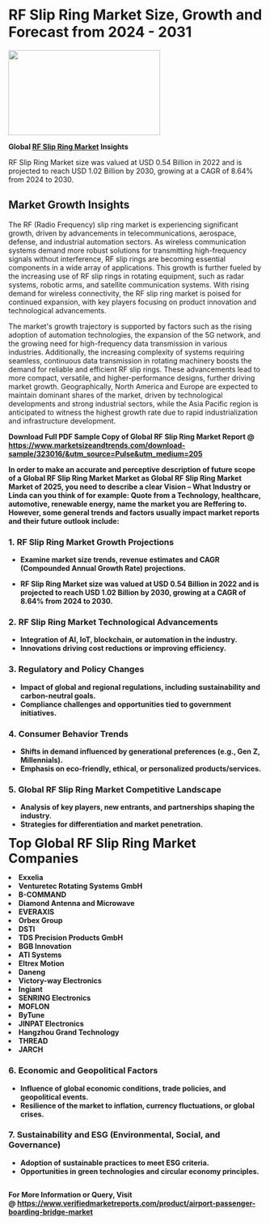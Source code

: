 <H1>RF Slip Ring Market Size, Growth and Forecast from 2024 - 2031</H1><img class="aligncenter size-medium wp-image-584254" src="https://thirdeyenews.in/wp-content/uploads/2024/09/Global-Market-Research-300x168.jpeg" alt="" width="300" height="168" /><p><strong>Global&nbsp;<a href="https://www.marketsizeandtrends.com/download-sample/323016/&amp;utm_source=Pulse&amp;utm_medium=205">RF Slip Ring Market</a> Insights</strong></p><p>RF Slip Ring Market size was valued at USD 0.54 Billion in 2022 and is projected to reach USD 1.02 Billion by 2030, growing at a CAGR of 8.64% from 2024 to 2030.</p><p><h2>Market Growth Insights</h2> <p>The RF (Radio Frequency) slip ring market is experiencing significant growth, driven by advancements in telecommunications, aerospace, defense, and industrial automation sectors. As wireless communication systems demand more robust solutions for transmitting high-frequency signals without interference, RF slip rings are becoming essential components in a wide array of applications. This growth is further fueled by the increasing use of RF slip rings in rotating equipment, such as radar systems, robotic arms, and satellite communication systems. With rising demand for wireless connectivity, the RF slip ring market is poised for continued expansion, with key players focusing on product innovation and technological advancements.</p> <p><strong></strong></p> <p>The market's growth trajectory is supported by factors such as the rising adoption of automation technologies, the expansion of the 5G network, and the growing need for high-frequency data transmission in various industries. Additionally, the increasing complexity of systems requiring seamless, continuous data transmission in rotating machinery boosts the demand for reliable and efficient RF slip rings. These advancements lead to more compact, versatile, and higher-performance designs, further driving market growth. Geographically, North America and Europe are expected to maintain dominant shares of the market, driven by technological developments and strong industrial sectors, while the Asia Pacific region is anticipated to witness the highest growth rate due to rapid industrialization and infrastructure development. <p><strong></p><p><span class=""><strong>Download Full PDF Sample Copy of Global RF Slip Ring Market Report</strong> @ <a href="https://www.marketsizeandtrends.com/download-sample/323016/&amp;utm_source=Pulse&amp;utm_medium=205" target="_blank">https://www.marketsizeandtrends.com/download-sample/323016/&amp;utm_source=Pulse&amp;utm_medium=205</a></span></p><p>In order to make an accurate and perceptive description of future scope of a Global&nbsp;RF Slip Ring Market Market as Global&nbsp;RF Slip Ring Market Market of 2025, you need to describe a clear Vision &ndash; What Industry or Linda can you think of for example: Quote from a Technology, healthcare, automotive, renewable energy, name the market you are Reffering to. However, some general trends and factors usually impact market reports and their future outlook include:</p><h3>1.&nbsp;<strong>RF Slip Ring Market Growth Projections</strong></h3><ul><li>Examine market size trends, revenue estimates and CAGR (Compounded Annual Growth Rate) projections.</li><li><p>RF Slip Ring Market size was valued at USD 0.54 Billion in 2022 and is projected to reach USD 1.02 Billion by 2030, growing at a CAGR of 8.64% from 2024 to 2030.</p></li></ul><h3>2.&nbsp;<strong>RF Slip Ring Market Technological Advancements</strong></h3><ul><li>Integration of AI, IoT, blockchain, or automation in the industry.</li><li>Innovations driving cost reductions or improving efficiency.</li></ul><h3>3.&nbsp;<strong>Regulatory and Policy Changes</strong></h3><ul><li>Impact of global and regional regulations, including sustainability and carbon-neutral goals.</li><li>Compliance challenges and opportunities tied to government initiatives.</li></ul><h3>4.&nbsp;<strong>Consumer Behavior Trends</strong></h3><ul><li>Shifts in demand influenced by generational preferences (e.g., Gen Z, Millennials).</li><li>Emphasis on eco-friendly, ethical, or personalized products/services.</li></ul><h3>5.&nbsp;<strong>Global RF Slip Ring Market Competitive Landscape</strong></h3><ul><li>Analysis of key players, new entrants, and partnerships shaping the industry.</li><li>Strategies for differentiation and market penetration.</li></ul><p data-pm-slice="1 1 []"><span style="color: inherit; font-family: inherit; font-size: 25px;">Top Global RF Slip Ring Market Companies</span></p><div class="" data-test-id=""><p><li>Exxelia</li><li> Venturetec Rotating Systems GmbH</li><li> B-COMMAND</li><li> Diamond Antenna and Microwave</li><li> EVERAXIS</li><li> Orbex Group</li><li> DSTI</li><li> TDS Precision Products GmbH</li><li> BGB Innovation</li><li> ATI Systems</li><li> Eltrex Motion</li><li> Daneng</li><li> Victory-way Electronics</li><li> Ingiant</li><li> SENRING Electronics</li><li> MOFLON</li><li> ByTune</li><li> JINPAT Electronics</li><li> Hangzhou Grand Technology</li><li> THREAD</li><li> JARCH</li></p></div><h3>6.&nbsp;<strong>Economic and Geopolitical Factors</strong></h3><ul><li>Influence of global economic conditions, trade policies, and geopolitical events.</li><li>Resilience of the market to inflation, currency fluctuations, or global crises.</li></ul><h3>7.&nbsp;<strong>Sustainability and ESG (Environmental, Social, and Governance)</strong></h3><ul><li>Adoption of sustainable practices to meet ESG criteria.</li><li>Opportunities in green technologies and circular economy principles.</li></ul><h2><strong style="font-size: 14px;">For More Information or Query, Visit @&nbsp;</strong><a style="background-color: #ffffff; font-size: 14px;" href="https://www.marketsizeandtrends.com/report/rf-slip-ring-market/" target="_blank">https://www.verifiedmarketreports.com/product/airport-passenger-boarding-bridge-market</a></h2>
